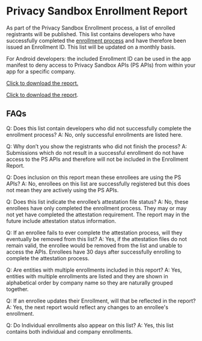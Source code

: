 # Privacy Sandbox Enrollment Report

As part of the Privacy Sandbox Enrollment process, a list of enrolled registrants will be published. This list contains developers who have successfully completed the [enrollment process](https://developers.google.com/privacy-sandbox/relevance/enrollment) and have therefore been issued an Enrollment ID. This list will be updated on a monthly basis. 

For Android developers: the included Enrollment ID can be used in the app manifest to deny access to Privacy Sandbox APIs (PS APIs) from within your app for a specific company. 

<a href="enrollment_report.csv" download>Click to download the report.</a>

[Click to download the report](enrollment_report.csv).

## FAQs

Q: Does this list contain developers who did not successfully complete the enrollment process?
A: No, only successful enrollments are listed here. 

Q: Why don’t you show the registrants who did not finish the process?
A: Submissions which do not result in a successful enrollment do not have access to the PS APIs and therefore will not be included in the Enrollment Report.

Q: Does inclusion on this report mean these enrollees are using the PS APIs?
A: No, enrollees on this list are successfully registered but this does not mean they are actively using the PS APIs.

Q: Does this list indicate the enrollee’s attestation file status?
A: No, these enrollees have only completed the enrollment process. They may or may not yet have completed the attestation requirement. The report may in the future include attestation status information. 

Q: If an enrollee fails to ever complete the attestation process, will they eventually be removed from this list?
A: Yes, if the attestation files do not remain valid, the enrollee would be removed from the list and unable to access the APIs. Enrollees have 30 days after successfully enrolling to complete the attestation process. 

Q: Are entities with multiple enrollments included in this report?
A: Yes, entities with multiple enrollments are listed and they are shown in alphabetical order by company name so they are naturally grouped together. 

Q: If an enrollee updates their Enrollment, will that be reflected in the report?
A: Yes, the next report would reflect any changes to an enrollee's enrollment. 

Q: Do Individual enrollments also appear on this list?
A: Yes, this list contains both individual and company enrollments. 
